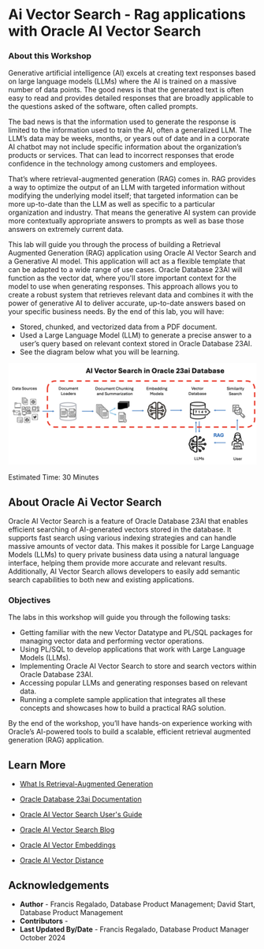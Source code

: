 # Ai Vector Search - Rag applications with Oracle AI Vector Search

### **About this Workshop**


Generative artificial intelligence (AI) excels at creating text responses based on large language models (LLMs) where the AI is trained on a massive number of data points. The good news is that the generated text is often easy to read and provides detailed responses that are broadly applicable to the questions asked of the software, often called prompts.

The bad news is that the information used to generate the response is limited to the information used to train the AI, often a generalized LLM. The LLM’s data may be weeks, months, or years out of date and in a corporate AI chatbot may not include specific information about the organization’s products or services. That can lead to incorrect responses that erode confidence in the technology among customers and employees.

That’s where retrieval-augmented generation (RAG) comes in. RAG provides a way to optimize the output of an LLM with targeted information without modifying the underlying model itself; that targeted information can be more up-to-date than the LLM as well as specific to a particular organization and industry. That means the generative AI system can provide more contextually appropriate answers to prompts as well as base those answers on extremely current data.

This lab will guide you through the process of building a Retrieval Augmented Generation (RAG) application using Oracle AI Vector Search and a Generative AI model. This application will act as a flexible template that can be adapted to a wide range of use cases. Oracle Database 23AI will function as the vector dat, where you'll store important context for the model to use when generating responses. This approach allows you to create a robust system that retrieves relevant data and combines it with the power of generative AI to deliver accurate, up-to-date answers based on your specific business needs. By the end of this lab, you will have:
- Stored, chunked, and vectorized data from a PDF document.
- Used a Large Language Model (LLM) to generate a precise answer to a user’s query based on relevant context stored in Oracle Database 23AI.
- See the diagram below what you will be learning.
 
 ![rag image](images/rag1.png " ")

Estimated Time: 30 Minutes

## About Oracle Ai Vector Search

Oracle AI Vector Search is a feature of Oracle Database 23AI that enables efficient searching of AI-generated vectors stored in the database. It supports fast search using various indexing strategies and can handle massive amounts of vector data. This makes it possible for Large Language Models (LLMs) to query private business data using a natural language interface, helping them provide more accurate and relevant results. Additionally, AI Vector Search allows developers to easily add semantic search capabilities to both new and existing applications.

### Objectives
The labs in this workshop will guide you through the following tasks:

- Getting familiar with the new Vector Datatype and PL/SQL packages for managing vector data and performing vector operations.
- Using PL/SQL to develop applications that work with Large Language Models (LLMs).
- Implementing Oracle AI Vector Search to store and search vectors within Oracle Database 23AI.
- Accessing popular LLMs and generating responses based on relevant data.
- Running a complete sample application that integrates all these concepts and showcases how to build a practical RAG solution.

By the end of the workshop, you’ll have hands-on experience working with Oracle’s AI-powered tools to build a scalable, efficient retrieval augmented generation (RAG) application.


## Learn More
- [What Is Retrieval-Augmented Generation](https://www.oracle.com/artificial-intelligence/generative-ai/retrieval-augmented-generation-rag/)

- [Oracle Database 23ai Documentation](https://docs.oracle.com/en/database/oracle/oracle-database/index.html)

- [Oracle AI Vector Search User's Guide](https://docs.oracle.com/en/database/oracle/oracle-database/23/vecse/whats-new-oracle-ai-vector-search.html)

- [Oracle AI Vector Search Blog](https://blogs.oracle.com/database/post/oracle-announces-general-availability-of-ai-vector-search-in-oracle-database-23ai)

- [Oracle AI Vector Embeddings](https://docs.oracle.com/en/database/oracle/oracle-database/23/vecse/store-vector-embeddings.html)

- [Oracle AI Vector Distance](https://docs.oracle.com/en/database/oracle/oracle-database/23/sqlrf/vector_distance.html)


## Acknowledgements
* **Author** - Francis Regalado, Database Product Management; David Start, Database Product Management
* **Contributors** -
* **Last Updated By/Date** - Francis Regalado, Database Product Manager October 2024
